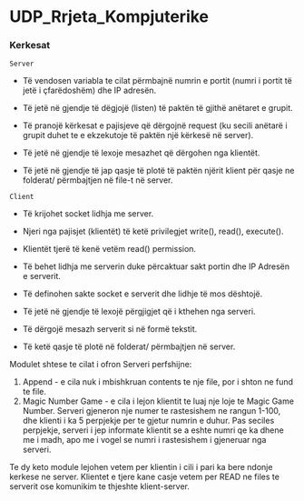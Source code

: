 # UDP_Rrjeta_Kompjuterike

### Kerkesat

``` Server ```

- Të vendosen variabla te cilat përmbajnë numrin e portit (numri i portit të jetë i çfarëdoshëm) dhe IP adresën.

- Të jetë në gjendje të dëgjojë (listen) të paktën të gjithë anëtaret e grupit.

- Të pranojë kërkesat e pajisjeve që dërgojnë request (ku secili anëtarë i grupit duhet te e ekzekutoje të paktën një kërkesë në server).

- Të jetë në gjendje të lexoje mesazhet që dërgohen nga klientët.

- Të jetë në gjendje të jap qasje të plotë të paktën njërit klient për qasje ne folderat/ përmbajtjen në file-t në server.

``` Client ```
 
- Të krijohet socket lidhja me server.

- Njeri nga pajisjet (klientët) të ketë privilegjet write(), read(), execute().

- Klientët tjerë të kenë vetëm read() permission.

- Të behet lidhja me serverin duke përcaktuar sakt portin dhe IP Adresën e serverit.

- Të definohen sakte socket e serverit dhe lidhje të mos dështojë.

- Të jetë në gjendje të lexojë përgjigjet që i kthehen nga serveri.

- Të dërgojë mesazh serverit si në formë tekstit.

- Të ketë qasje të plotë në folderat/ përmbajtjen në server.




Modulet shtese te cilat i ofron Serveri perfshijne:
 1. Append - e cila nuk i mbishkruan contents te nje file, por i shton ne fund te file.
 2. Magic Number Game - e cila i lejon klientit te luaj nje loje te Magic Game Number. Serveri gjeneron nje numer te rastesishem ne rangun 1-100, dhe klienti i ka 5 perpjekje per te gjetur numrin e duhur. Pas seciles perpjekje, serveri i jep informate klientit se a eshte numri qe ka dhene me i madh, apo me i vogel se numri i rastesishem i gjeneruar nga serveri.

Te dy keto module lejohen vetem per klientin i cili i pari ka bere ndonje kerkese ne server. Klientet e tjere kane casje vetem per READ ne files te serverit ose komunikim te thjeshte klient-server.
